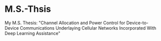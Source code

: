 # M.S.-Thsis
My M.S. Thesis: "Channel Allocation and Power Control for Device-to-Device Communications Underlaying Cellular Networks Incorporated With Deep Learning Assistance"
